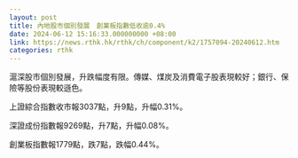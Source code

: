 ```yaml
---
layout: post
title: 內地股市個別發展　創業板指數低收逾0.4%
date: 2024-06-12 15:16:33.000000000 +08:00
link: https://news.rthk.hk/rthk/ch/component/k2/1757094-20240612.htm
categories: rthk
---
```


滬深股市個別發展，升跌幅度有限。傳媒、煤炭及消費電子股表現較好；銀行、保險等股份表現較遜色。

上證綜合指數收市報3037點，升9點，升幅0.31%。

深證成份指數報9269點，升7點，升幅0.08%。

創業板指數報1779點，跌7點，跌幅0.44%。

